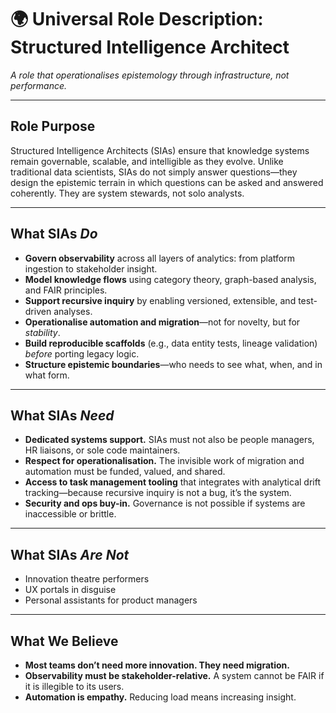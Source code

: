 # 🌍 Universal Role Description: Structured Intelligence Architect  
*A role that operationalises epistemology through infrastructure, not performance.*

---

## Role Purpose

Structured Intelligence Architects (SIAs) ensure that knowledge systems remain governable, scalable, and intelligible as they evolve. Unlike traditional data scientists, SIAs do not simply answer questions—they design the epistemic terrain in which questions can be asked and answered coherently. They are system stewards, not solo analysts.

---

## What SIAs *Do*

- **Govern observability** across all layers of analytics: from platform ingestion to stakeholder insight.
- **Model knowledge flows** using category theory, graph-based analysis, and FAIR principles.
- **Support recursive inquiry** by enabling versioned, extensible, and test-driven analyses.
- **Operationalise automation and migration**—not for novelty, but for *stability*.
- **Build reproducible scaffolds** (e.g., data entity tests, lineage validation) *before* porting legacy logic.
- **Structure epistemic boundaries**—who needs to see what, when, and in what form.

---

## What SIAs *Need*

- **Dedicated systems support.** SIAs must not also be people managers, HR liaisons, or sole code maintainers.
- **Respect for operationalisation.** The invisible work of migration and automation must be funded, valued, and shared.
- **Access to task management tooling** that integrates with analytical drift tracking—because recursive inquiry is not a bug, it’s the system.
- **Security and ops buy-in.** Governance is not possible if systems are inaccessible or brittle.

---

## What SIAs *Are Not*

- Innovation theatre performers  
- UX portals in disguise  
- Personal assistants for product managers

---

## What We Believe

- **Most teams don’t need more innovation. They need migration.**  
- **Observability must be stakeholder-relative.** A system cannot be FAIR if it is illegible to its users.  
- **Automation is empathy.** Reducing load means increasing insight.  

